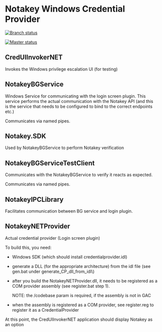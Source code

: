 # Notakey Windows Credential Provider

[![Branch status](https://ci.appveyor.com/api/projects/status/0o4qpa3idgl6y7ya?svg=true)](https://ci.appveyor.com/project/kirsis/notakey-windows-cp)

[![Master status](https://ci.appveyor.com/api/projects/status/0o4qpa3idgl6y7ya/branch/master?svg=true)](https://ci.appveyor.com/project/kirsis/notakey-windows-cp/branch/master)


## CredUIInvokerNET

Invokes the Windows privilege escalation UI (for testing)

## NotakeyBGService

Windows Service for communicating with the login screen plugin. This service
performs the actual communication with the Notakey API (and this is
the service that needs to be configured to bind to the correct endpoints etc.)

Communicates via named pipes.

## Notakey.SDK

Used by NotakeyBGService to perform Notakey verification

## NotakeyBGServiceTestClient

Communicates with the NotakeyBGService to verify it reacts as expected.

Communicates via named pipes.

## NotakeyIPCLibrary

Facilitates communication between BG service and login plugin.

## NotakeyNETProvider

Actual credential provider (Login screen plugin)

To build this, you need:

- Windows SDK (which should install credentialprovider.idl)
- generate a DLL (for the appropriate architecture) from the idl file (see
  gen.bat under generate\_CP\_dll\_from\_idl\\)
- after you build the NotakeyNETProvider.dll, it needs to be registered as a COM
  provider assembly (see register.bat step 1).

  NOTE: the /codebase param is required, if the assembly is not in GAC
- when the assembly is registered as a COM provider, see register.reg to
  register it as a CredentialProvider

At this point, the CredUIInvokerNET application should display Notakey as an option


